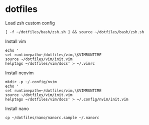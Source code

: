 # dotfiles

Load zsh custom config

```shell
[ -f ~/dotfiles/bash/zsh.sh ] && source ~/dotfiles/bash/zsh.sh
```

Install vim

```shell
echo '
set runtimepath=~/dotfiles/vim,\$VIMRUNTIME
source ~/dotfiles/vim/init.vim
helptags ~/dotfiles/vim/docs' > ~/.vimrc
```

Install neovim

```shell
mkdir -p ~/.config/nvim
echo '
set runtimepath=~/dotfiles/vim,\$VIMRUNTIME
source ~/dotfiles/vim/init.vim
helptags ~/dotfiles/vim/docs' > ~/.config/nvim/init.vim
```

Install nano

```shell
cp ~/dotfiles/nano/nanorc.sample ~/.nanorc
```
